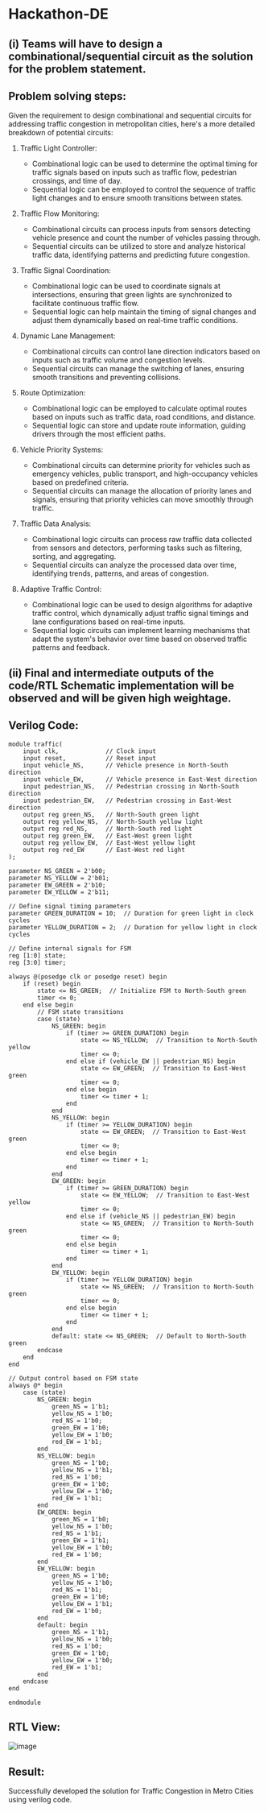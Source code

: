 # Hackathon-DE
## (i) Teams will have to design a combinational/sequential circuit as the solution for the problem statement.  
## Problem solving steps:
Given the requirement to design combinational and sequential circuits for addressing traffic congestion in metropolitan cities, here's a more detailed breakdown of potential circuits:

1. Traffic Light Controller:
   - Combinational logic can be used to determine the optimal timing for traffic signals based on inputs such as traffic flow, pedestrian crossings, and time of day.
   - Sequential logic can be employed to control the sequence of traffic light changes and to ensure smooth transitions between states.

2. Traffic Flow Monitoring:
   - Combinational circuits can process inputs from sensors detecting vehicle presence and count the number of vehicles passing through.
   - Sequential circuits can be utilized to store and analyze historical traffic data, identifying patterns and predicting future congestion.

3. Traffic Signal Coordination:
   - Combinational logic can be used to coordinate signals at intersections, ensuring that green lights are synchronized to facilitate continuous traffic flow.
   - Sequential logic can help maintain the timing of signal changes and adjust them dynamically based on real-time traffic conditions.

4. Dynamic Lane Management:
   - Combinational circuits can control lane direction indicators based on inputs such as traffic volume and congestion levels.
   - Sequential circuits can manage the switching of lanes, ensuring smooth transitions and preventing collisions.

5. Route Optimization:
   - Combinational logic can be employed to calculate optimal routes based on inputs such as traffic data, road conditions, and distance.
   - Sequential logic can store and update route information, guiding drivers through the most efficient paths.

6. Vehicle Priority Systems:
   - Combinational circuits can determine priority for vehicles such as emergency vehicles, public transport, and high-occupancy vehicles based on predefined criteria.
   - Sequential circuits can manage the allocation of priority lanes and signals, ensuring that priority vehicles can move smoothly through traffic.

7. Traffic Data Analysis:
   - Combinational logic circuits can process raw traffic data collected from sensors and detectors, performing tasks such as filtering, sorting, and aggregating.
   - Sequential circuits can analyze the processed data over time, identifying trends, patterns, and areas of congestion.

8. Adaptive Traffic Control:
   - Combinational logic can be used to design algorithms for adaptive traffic control, which dynamically adjust traffic signal timings and lane configurations based on real-time inputs.
   - Sequential logic circuits can implement learning mechanisms that adapt the system's behavior over time based on observed traffic patterns and feedback.

## (ii) Final and intermediate outputs of the code/RTL Schematic implementation will be observed and will be given high weightage.
## Verilog Code:
```
module traffic(
    input clk,             // Clock input
    input reset,           // Reset input
    input vehicle_NS,      // Vehicle presence in North-South direction
    input vehicle_EW,      // Vehicle presence in East-West direction
    input pedestrian_NS,   // Pedestrian crossing in North-South direction
    input pedestrian_EW,   // Pedestrian crossing in East-West direction
    output reg green_NS,   // North-South green light
    output reg yellow_NS,  // North-South yellow light
    output reg red_NS,     // North-South red light
    output reg green_EW,   // East-West green light
    output reg yellow_EW,  // East-West yellow light
    output reg red_EW      // East-West red light
);

parameter NS_GREEN = 2'b00;
parameter NS_YELLOW = 2'b01;
parameter EW_GREEN = 2'b10;
parameter EW_YELLOW = 2'b11;

// Define signal timing parameters
parameter GREEN_DURATION = 10;  // Duration for green light in clock cycles
parameter YELLOW_DURATION = 2;  // Duration for yellow light in clock cycles

// Define internal signals for FSM
reg [1:0] state;
reg [3:0] timer;

always @(posedge clk or posedge reset) begin
    if (reset) begin
        state <= NS_GREEN;  // Initialize FSM to North-South green
        timer <= 0;
    end else begin
        // FSM state transitions
        case (state)
            NS_GREEN: begin
                if (timer >= GREEN_DURATION) begin
                    state <= NS_YELLOW;  // Transition to North-South yellow
                    timer <= 0;
                end else if (vehicle_EW || pedestrian_NS) begin
                    state <= EW_GREEN;  // Transition to East-West green
                    timer <= 0;
                end else begin
                    timer <= timer + 1;
                end
            end
            NS_YELLOW: begin
                if (timer >= YELLOW_DURATION) begin
                    state <= EW_GREEN;  // Transition to East-West green
                    timer <= 0;
                end else begin
                    timer <= timer + 1;
                end
            end
            EW_GREEN: begin
                if (timer >= GREEN_DURATION) begin
                    state <= EW_YELLOW;  // Transition to East-West yellow
                    timer <= 0;
                end else if (vehicle_NS || pedestrian_EW) begin
                    state <= NS_GREEN;  // Transition to North-South green
                    timer <= 0;
                end else begin
                    timer <= timer + 1;
                end
            end
            EW_YELLOW: begin
                if (timer >= YELLOW_DURATION) begin
                    state <= NS_GREEN;  // Transition to North-South green
                    timer <= 0;
                end else begin
                    timer <= timer + 1;
                end
            end
            default: state <= NS_GREEN;  // Default to North-South green
        endcase
    end
end

// Output control based on FSM state
always @* begin
    case (state)
        NS_GREEN: begin
            green_NS = 1'b1;
            yellow_NS = 1'b0;
            red_NS = 1'b0;
            green_EW = 1'b0;
            yellow_EW = 1'b0;
            red_EW = 1'b1;
        end
        NS_YELLOW: begin
            green_NS = 1'b0;
            yellow_NS = 1'b1;
            red_NS = 1'b0;
            green_EW = 1'b0;
            yellow_EW = 1'b0;
            red_EW = 1'b1;
        end
        EW_GREEN: begin
            green_NS = 1'b0;
            yellow_NS = 1'b0;
            red_NS = 1'b1;
            green_EW = 1'b1;
            yellow_EW = 1'b0;
            red_EW = 1'b0;
        end
        EW_YELLOW: begin
            green_NS = 1'b0;
            yellow_NS = 1'b0;
            red_NS = 1'b1;
            green_EW = 1'b0;
            yellow_EW = 1'b1;
            red_EW = 1'b0;
        end
        default: begin
            green_NS = 1'b1;
            yellow_NS = 1'b0;
            red_NS = 1'b0;
            green_EW = 1'b0;
            yellow_EW = 1'b0;
            red_EW = 1'b1;
        end
    endcase
end

endmodule

```
## RTL View:
![image](https://github.com/MounishT/Hackathon-DE/assets/138955798/4ad1d2f7-41fa-47e5-9393-62138fefbab1)


## Result:
Successfully developed the solution for Traffic Congestion in Metro Cities using verilog code.
